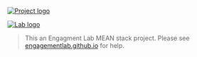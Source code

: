 [![Project logo](https://res.cloudinary.com/engagement-lab-home/image/upload/c_scale,f_auto,w_450/v1543629182/homepage-2.0/logos/el-logo.svg "Project logo")](https://elab.emerson.edu/)

[![Lab logo](https://res.cloudinary.com/engagement-lab-home/image/upload/f_auto,c_scale,w_100//logos/logo-bootstrapper.png "Engagement Lab logo")](http://elab.emerson.edu/)
> This an Engagment Lab MEAN stack project. Please see [engagementlab.github.io](https://engagementlab.github.io) for help.